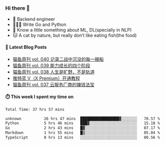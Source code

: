 ### Hi there 👋

- 🔧 Backend engineer
- 👨🏻‍💻 Write Go and Python
- 🔭 Know a little something about ML, DL(specially in NLP)
- 🐱 A cat by nature, but really don’t like eating fish(the food)

#### 📖 Latest Blog Posts
<!-- BLOG-POST-LIST:START -->
- [猫鱼周刊 vol. 040 记录二战中沉没的每一艘船](https://ameow.xyz/archives/weekly-040)
- [猫鱼周刊 vol. 039 能力成长的四个阶段](https://ameow.xyz/archives/weekly-039)
- [猫鱼周刊 vol. 038 人生是旷野，不是轨道](https://ameow.xyz/archives/weekly-038)
- [推特蓝 V（X Premium）开通教程](https://ameow.xyz/archives/subscribe-x-premium)
- [猫鱼周刊 vol. 037 云服务厂商的赚钱法宝](https://ameow.xyz/archives/weekly-037)
<!-- BLOG-POST-LIST:END -->

#### ⏱️ This week I spent my time on
<!--START_SECTION:waka-->

```txt
Total Time: 37 hrs 57 mins

unknown          26 hrs 47 mins  █████████████████▓░░░░░░░   70.57 %
Python           5 hrs 46 mins   ███▓░░░░░░░░░░░░░░░░░░░░░   15.18 %
Go               2 hrs 43 mins   █▓░░░░░░░░░░░░░░░░░░░░░░░   07.17 %
Markdown         1 hrs 55 mins   █▒░░░░░░░░░░░░░░░░░░░░░░░   05.04 %
TypeScript       0 hrs 13 mins   ░░░░░░░░░░░░░░░░░░░░░░░░░   00.56 %
```

<!--END_SECTION:waka-->

<!--
**LeslieLeung/LeslieLeung** is a ✨ _special_ ✨ repository because its `README.md` (this file) appears on your GitHub profile.

Here are some ideas to get you started:

- 🔭 I’m currently working on ...
- 🌱 I’m currently learning ...
- 👯 I’m looking to collaborate on ...
- 🤔 I’m looking for help with ...
- 💬 Ask me about ...
- 📫 How to reach me: ...
- 😄 Pronouns: ...
- ⚡ Fun fact: ...
-->
